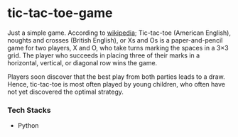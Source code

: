 # tic-tac-toe-game
Just a simple game. According to [wikipedia](https://en.wikipedia.org/wiki/Tic-tac-toe); Tic-tac-toe (American English), noughts and crosses (British English), or Xs and Os is a paper-and-pencil game for two players, X and O, who take turns marking the spaces in a 3×3 grid. The player who succeeds in placing three of their marks in a horizontal, vertical, or diagonal row wins the game.

Players soon discover that the best play from both parties leads to a draw. Hence, tic-tac-toe is most often played by young children, who often have not yet discovered the optimal strategy.

### Tech Stacks
- Python
